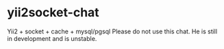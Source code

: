 # yii2socket-chat
Yii2 + socket + cache + mysql/pgsql
Please do not use this chat. He is still in development and is unstable.
